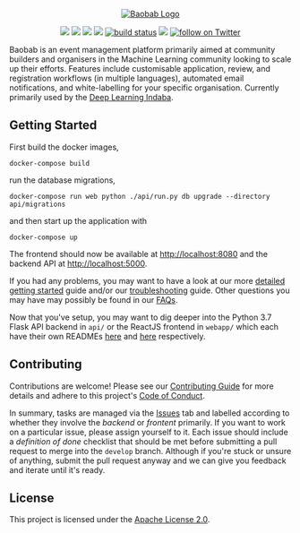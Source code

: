 <p align="center"><a href="https://www.deeplearningindaba.com" target="_blank" rel="noopener noreferrer"><img src="https://github.com/deep-learning-indaba/Baobab/raw/develop/baobab_logo_small.png" alt="Baobab Logo"></a></p>

<p align="center">
    <a href="http://makeapullrequest.com" target="_blank" rel="noopener noreferrer" alt="PRs Welcome">
        <img src="https://img.shields.io/badge/PRs-welcome-brightgreen.svg?style=flat-square" /></a>
    <a href="https://github.com/deep-learning-indaba/Baobab/issues/" alt="open issues">
        <img src="https://img.shields.io/github/issues/deep-learning-indaba/Baobab" /></a>
    <a href="https://github.com/deep-learning-indaba/Baobab/graphs/contributors" alt="Contributors">
        <img src="https://img.shields.io/github/contributors/deep-learning-indaba/Baobab" /></a>
    <a href="https://github.com/deep-learning-indaba/Baobab/pulse" alt="Activity">
        <img src="https://img.shields.io/github/commit-activity/y/deep-learning-indaba/Baobab" /></a>
    <a href="https://circleci.com/gh/deep-learning-indaba/Baobab/tree/master">
        <img src="https://img.shields.io/circleci/project/github/deep-learning-indaba/Baobab/master" alt="build status"></a>
    <a href="https://join.slack.com/t/baobab-space/shared_invite/enQtOTc1MzUzNjAyODY0LTM2YmJiOTRiNWEyZWRjMjY5ZmNlYTNjY2Y3ODA4MjZjNDljZTFkZWU3YjU5OTk1MTI5MDQwYzI4YzQ0YjFiYzQ" alt="join slack">
        <img src="https://img.shields.io/badge/slack-join_chat-white.svg?logo=slack&style=social" /></a>
    <a href="https://twitter.com/intent/follow?screen_name=DeepIndaba">
        <img src="https://img.shields.io/twitter/follow/DeepIndaba?style=social&logo=twitter" alt="follow on Twitter"></a>
</p>

Baobab is an event management platform primarily aimed at community builders and organisers in the Machine Learning community looking to scale up their efforts. Features include customisable application, review, and registration workflows (in multiple languages), automated email notifications, and white-labelling for your specific organisation. Currently primarily used by the [Deep Learning Indaba](https://deeplearningindaba.com/).

## Getting Started

First build the docker images,

```console
docker-compose build
```

run the database migrations,

```console
docker-compose run web python ./api/run.py db upgrade --directory api/migrations
```

and then start up the application with

```console
docker-compose up
```

The frontend should now be available at [http://localhost:8080](http://localhost:8080) and the backend API at [http://localhost:5000](http://localhost:5000).

If you had any problems, you may want to have a look at our more [detailed getting started](./docs/getting_started_detailed.md) guide and/or our [troubleshooting](./docs/troubleshooting.md) guide. Other questions you may have may possibly be found in our [FAQs](./docs/faq.md).

Now that you've setup, you may want to dig deeper into the Python 3.7 Flask API backend in `api/` or the ReactJS frontend in `webapp/` which each have their own READMEs [here](./api/README.md) and [here](./webapp/README.md) respectively.

## Contributing

Contributions are welcome! Please see our [Contributing Guide](CONTRIBUTING.md) for more details and adhere to this project's [Code of Conduct](CODE_OF_CONDUCT.md).

In summary, tasks are managed via the [Issues](https://github.com/deep-learning-indaba/Baobab/issues) tab and labelled according to whether they involve the _backend_ or _frontent_ primarily. If you want to work on a particular issue, please assign yourself to it. Each issue should include a _definition of done_ checklist that should be met before submitting a pull request to merge into the `develop` branch. Although if you're stuck or unsure of anything, submit the pull request anyway and we can give you feedback and iterate until it's ready.

## License

This project is licensed under the [Apache License 2.0](LICENSE).
